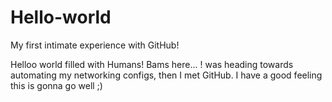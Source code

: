 # Hello-world
My first intimate experience with GitHub!

Helloo world filled with Humans!
Bams here... ! was heading towards automating my networking configs, then I met GitHub.
I have a good feeling this is gonna go well ;)
